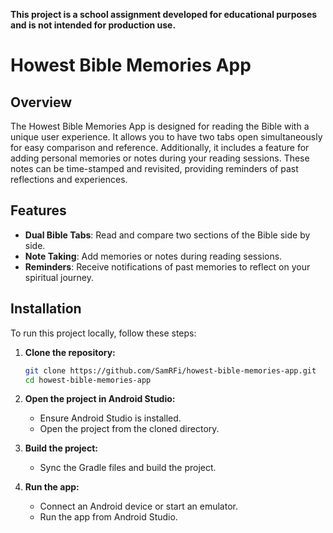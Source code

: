 **This project is a school assignment developed for educational purposes and is not intended for production use.**

# Howest Bible Memories App

## Overview
The Howest Bible Memories App is designed for reading the Bible with a unique user experience. It allows you to have two tabs open simultaneously for easy comparison and reference. Additionally, it includes a feature for adding personal memories or notes during your reading sessions. These notes can be time-stamped and revisited, providing reminders of past reflections and experiences.

## Features
- **Dual Bible Tabs**: Read and compare two sections of the Bible side by side.
- **Note Taking**: Add memories or notes during reading sessions.
- **Reminders**: Receive notifications of past memories to reflect on your spiritual journey.

## Installation
To run this project locally, follow these steps:

1. **Clone the repository:**
    ```bash
    git clone https://github.com/SamRFi/howest-bible-memories-app.git
    cd howest-bible-memories-app
    ```

2. **Open the project in Android Studio:**
   - Ensure Android Studio is installed.
   - Open the project from the cloned directory.

3. **Build the project:**
   - Sync the Gradle files and build the project.

4. **Run the app:**
   - Connect an Android device or start an emulator.
   - Run the app from Android Studio.
